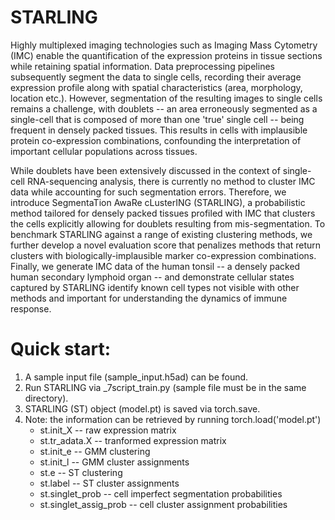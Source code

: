 # STARLING
Highly multiplexed imaging technologies such as Imaging Mass Cytometry (IMC) enable the quantification of the expression proteins in tissue sections while retaining spatial information. Data preprocessing pipelines subsequently segment the data to single cells, recording their average expression profile along with spatial characteristics (area, morphology, location etc.). However, segmentation of the resulting images to single cells remains a challenge, with doublets -- an area erroneously segmented as a single-cell that is composed of more than one 'true' single cell -- being frequent in densely packed tissues. This results in cells with implausible protein co-expression combinations, confounding the interpretation of important cellular populations across tissues.

While doublets have been extensively discussed in the context of single-cell RNA-sequencing analysis, there is currently no method to cluster IMC data while accounting for such segmentation errors. Therefore, we introduce SegmentaTion AwaRe cLusterING (STARLING), a probabilistic method tailored for densely packed tissues profiled with IMC that clusters the cells explicitly allowing for doublets resulting from mis-segmentation. To benchmark STARLING against a range of existing clustering methods, we further develop a novel evaluation score that penalizes methods that return clusters with biologically-implausible marker co-expression combinations. Finally, we generate IMC data of the human tonsil -- a densely packed human secondary lymphoid organ -- and demonstrate cellular states captured by STARLING identify known cell types not visible with other methods and important for understanding the dynamics of immune response.

# Quick start:  
1. A sample input file (sample_input.h5ad) can be found.
2. Run STARLING via _7script_train.py (sample file must be in the same directory).
3. STARLING (ST) object (model.pt) is saved via torch.save.
4. Note: the information can be retrieved by running torch.load('model.pt')
   - st.init_X -- raw expression matrix
   - st.tr_adata.X -- tranformed expression matrix
   - st.init_e -- GMM clustering
   - st.init_l -- GMM cluster assignments
   - st.e -- ST clustering
   - st.label -- ST cluster assignments
   - st.singlet_prob -- cell imperfect segmentation probabilities
   - st.singlet_assig_prob -- cell cluster assignment probabilities

